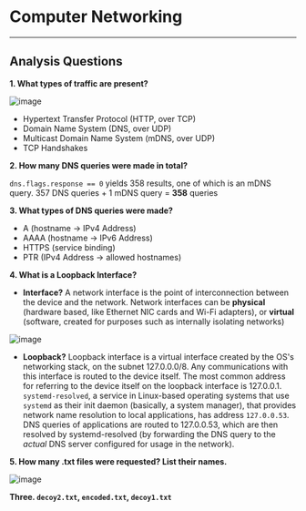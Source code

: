 # Computer Networking

***

## Analysis Questions

**1. What types of traffic are present?**

![image](https://github.com/user-attachments/assets/56791775-e9ca-4a18-b045-dcff3a08e7d5)

- Hypertext Transfer Protocol (HTTP, over TCP)
- Domain Name System (DNS, over UDP)
- Multicast Domain Name System (mDNS, over UDP)
- TCP Handshakes

**2. How many DNS queries were made in total?**

`dns.flags.response == 0` yields 358 results, one of which is an mDNS query.
357 DNS queries + 1 mDNS query = **358** queries

**3. What types of DNS queries were made?**

- A (hostname -> IPv4 Address)
- AAAA (hostname -> IPv6 Address)
- HTTPS (service binding)
- PTR (IPv4 Address -> allowed hostnames)

**4. What is a Loopback Interface?**

- **Interface?** A network interface is the point of interconnection between the device and the network. Network interfaces can be **physical** (hardware based, like Ethernet NIC cards and Wi-Fi adapters), or **virtual** (software, created for purposes such as internally isolating networks)

![image](https://github.com/user-attachments/assets/8d31f456-9887-4091-a1e0-c074b1feb26a)

- **Loopback?** Loopback interface is a virtual interface created by the OS's networking stack, on the subnet 127.0.0.0/8. Any communications with this interface is routed to the device itself. The most common address for referring to the device itself on the loopback interface is 127.0.0.1. `systemd-resolved`, a service in Linux-based operating systems that use `systemd` as their init daemon (basically, a system manager), that provides network name resolution to local applications, has address `127.0.0.53`. DNS queries of applications are routed to 127.0.0.53, which are then resolved by systemd-resolved (by forwarding the DNS query to the *actual* DNS server configured for usage in the network).

**5. How many .txt files were requested? List their names.**

![image](https://github.com/user-attachments/assets/c6e7cb32-364a-428b-b6fb-7fe86af4df1c)

**Three. `decoy2.txt`, `encoded.txt`, `decoy1.txt`**

